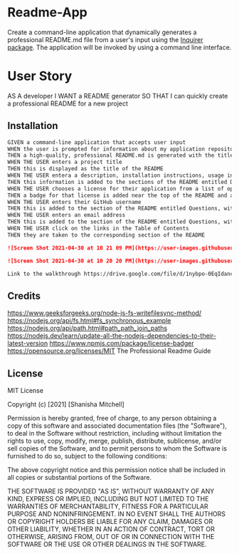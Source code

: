 # Readme-App
Create a command-line application that dynamically generates a professional README.md file from a user's input using the [Inquirer package](https://www.npmjs.com/package/inquirer). 
The application will be invoked by using a command line interface.

# User Story
AS A developer
I WANT a README generator
SO THAT I can quickly create a professional README for a new project

## Installation

```md
GIVEN a command-line application that accepts user input
WHEN the user is prompted for information about my application repository
THEN a high-quality, professional README.md is generated with the title of their project and sections entitled Description, Table of Contents, Installation, Usage, License, Contributing, Tests, and Questions
WHEN THE USER enters a project title
THEN this is displayed as the title of the README
WHEN THE USER entera a description, installation instructions, usage information, contribution guidelines, and test instructions
THEN this information is added to the sections of the README entitled Description, Installation, Usage, Contributing, and Tests
WHEN THE USER chooses a license for their application from a list of options
THEN a badge for that license is added near the top of the README and a notice is added to the section of the README entitled License that explains which license the application is covered under
WHEN THE USER enters their GitHub username
THEN this is added to the section of the README entitled Questions, with a link to their GitHub profile
WHEN THE USER enters an email address
THEN this is added to the section of the README entitled Questions, with instructions on how to reach me with additional questions
WHEN THE USER click on the links in the Table of Contents
THEN they are taken to the corresponding section of the README

![Screen Shot 2021-04-30 at 10 21 09 PM](https://user-images.githubusercontent.com/79215638/116768136-7258a280-aa02-11eb-86bf-fd6719c7c639.png)

![Screen Shot 2021-04-30 at 10 20 20 PM](https://user-images.githubusercontent.com/79215638/116768141-7ab0dd80-aa02-11eb-9174-f0f0d7ce562c.png)

Link to the walkthrough https://drive.google.com/file/d/1nybpo-0EqIdanchlf5tGfLVDyscqyLl4/view?usp=sharing

```

## Credits
https://www.geeksforgeeks.org/node-js-fs-writefilesync-method/
https://nodejs.org/api/fs.html#fs_synchronous_example
https://nodejs.org/api/path.html#path_path_join_paths
https://nodejs.dev/learn/update-all-the-nodejs-dependencies-to-their-latest-version
https://www.npmjs.com/package/license-badger
https://opensource.org/licenses/MIT
The Professional Readme Guide

## License
MIT License

Copyright (c) [2021] [Shanisha Mitchell]

Permission is hereby granted, free of charge, to any person obtaining a copy
of this software and associated documentation files (the "Software"), to deal
in the Software without restriction, including without limitation the rights
to use, copy, modify, merge, publish, distribute, sublicense, and/or sell
copies of the Software, and to permit persons to whom the Software is
furnished to do so, subject to the following conditions:

The above copyright notice and this permission notice shall be included in all
copies or substantial portions of the Software.

THE SOFTWARE IS PROVIDED "AS IS", WITHOUT WARRANTY OF ANY KIND, EXPRESS OR
IMPLIED, INCLUDING BUT NOT LIMITED TO THE WARRANTIES OF MERCHANTABILITY,
FITNESS FOR A PARTICULAR PURPOSE AND NONINFRINGEMENT. IN NO EVENT SHALL THE
AUTHORS OR COPYRIGHT HOLDERS BE LIABLE FOR ANY CLAIM, DAMAGES OR OTHER
LIABILITY, WHETHER IN AN ACTION OF CONTRACT, TORT OR OTHERWISE, ARISING FROM,
OUT OF OR IN CONNECTION WITH THE SOFTWARE OR THE USE OR OTHER DEALINGS IN THE
SOFTWARE.
```